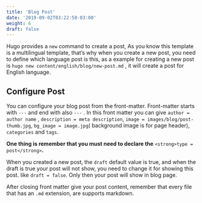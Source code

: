```yaml
---
title: 'Blog Post'
date: '2019-09-02T03:22:58-03:00'
weight: 6
draft: false
---
```

Hugo provides a `new` command to create a post, As you know this template is a multilingual template, that’s why when you create a new post, you need to define which language post is this, as a example for creating a new post is `hugo new content/english/blog/new-post.md` , it will create a post for English language.

Configure Post
--------------

You can configure your blog post from the front-matter. Front-matter starts with `---` and end with also `---` . In this front matter you can give `author = author name` , `description = meta description`, `image = images/blog/post-thumb.jpg`, `bg_image = image.jpg`( background image is for page header), `categories` and `tags`.

**One thing is remember that you must need to declare the** `<strong>type = post</strong>`**.**

When you created a new post, the `draft` default value is true, and when the draft is true your post will not show, you need to change it for showing this post. like `draft = false`. Only then your post will show in blog page.

After closing front matter give your post content, remember that every file that has an `.md` extension, are supports markdown.